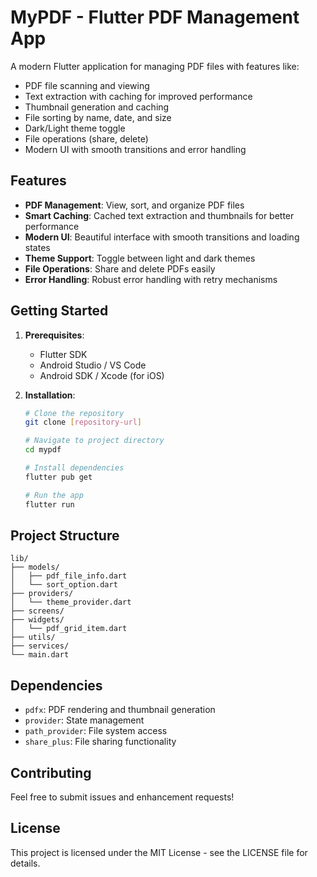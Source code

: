 # MyPDF - Flutter PDF Management App

A modern Flutter application for managing PDF files with features like:

- PDF file scanning and viewing
- Text extraction with caching for improved performance
- Thumbnail generation and caching
- File sorting by name, date, and size
- Dark/Light theme toggle
- File operations (share, delete)
- Modern UI with smooth transitions and error handling

## Features

- **PDF Management**: View, sort, and organize PDF files
- **Smart Caching**: Cached text extraction and thumbnails for better performance
- **Modern UI**: Beautiful interface with smooth transitions and loading states
- **Theme Support**: Toggle between light and dark themes
- **File Operations**: Share and delete PDFs easily
- **Error Handling**: Robust error handling with retry mechanisms

## Getting Started

1. **Prerequisites**:
   - Flutter SDK
   - Android Studio / VS Code
   - Android SDK / Xcode (for iOS)

2. **Installation**:
   ```bash
   # Clone the repository
   git clone [repository-url]
   
   # Navigate to project directory
   cd mypdf
   
   # Install dependencies
   flutter pub get
   
   # Run the app
   flutter run
   ```

## Project Structure

```
lib/
├── models/
│   ├── pdf_file_info.dart
│   └── sort_option.dart
├── providers/
│   └── theme_provider.dart
├── screens/
├── widgets/
│   └── pdf_grid_item.dart
├── utils/
├── services/
└── main.dart
```

## Dependencies

- `pdfx`: PDF rendering and thumbnail generation
- `provider`: State management
- `path_provider`: File system access
- `share_plus`: File sharing functionality

## Contributing

Feel free to submit issues and enhancement requests!

## License

This project is licensed under the MIT License - see the LICENSE file for details.
